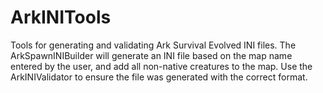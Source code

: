 # ArkINITools
Tools for generating and validating Ark Survival Evolved INI files.  The ArkSpawnINIBuilder will generate an INI file based on the map name entered by the user, and add all non-native creatures to the map.  Use the ArkINIValidator to ensure the file was generated with the correct format. 
